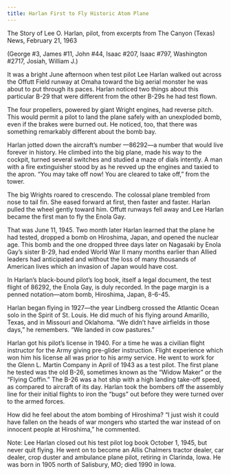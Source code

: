 ```yaml
---
title: Harlan First to Fly Historic Atom Plane
---
```


The Story of Lee O. Harlan, pilot, from excerpts from The Canyon (Texas) News, February 21, 1963

(George #3, James #11, John #44, Isaac #207, Isaac #797, Washington #2717, Josiah, William J.)

It was a bright June afternoon when test pilot Lee Harlan walked out across the Offutt Field runway at Omaha toward the big aerial monster he was about to put through its paces. Harlan noticed two things about this particular B-29 that were different from the other B-29s he had test flown.

The four propellers, powered by giant Wright engines, had reverse pitch. This would permit a pilot to land the plane safely with an unexploded bomb, even if the brakes were burned out. He noticed, too, that there was something remarkably different about the bomb bay.

Harlan jotted down the aircraft’s number —86292—a number that would live forever in history. He climbed into the big plane, made his way to the cockpit, turned several switches and studied a maze of dials intently. A man with a fire extinguisher stood by as he revved up the engines and taxied to the apron. “You may take off now! You are cleared to take off,” from the tower.

The big Wrights roared to crescendo. The colossal plane trembled from nose to tail fin. She eased forward at first, then faster and faster. Harlan pulled the wheel gently toward him. Offutt runways fell away and Lee Harlan became the first man to fly the Enola Gay.

That was June 11, 1945. Two month later Harlan learned that the plane he had tested, dropped a bomb on Hiroshima, Japan, and opened the nuclear age. This bomb and the one dropped three days later on Nagasaki by Enola Gay’s sister B-29, had ended World War II many months earlier than Allied leaders had anticipated and without the loss of many thousands of American lives which an invasion of Japan would have cost.

In Harlan’s black-bound pilot’s log book, itself a legal document, the test flight of 86292, the Enola Gay, is duly recorded. In the page margin is a penned notation—atom bomb, Hiroshima, Japan, 8-6-45.

Harlan began flying in 1927—the year Lindberg crossed the Atlantic Ocean solo in the Spirit of St. Louis. He did much of his flying around Amarillo, Texas, and in Missouri and Oklahoma. “We didn’t have airfields in those days,” he remembers. “We landed in cow pastures.”

Harlan got his pilot’s license in 1940. For a time he was a civilian flight instructor for the Army giving pre-glider instruction. Flight experience which won him his license all was prior to his army service. He went to work for the Glenn L. Martin Company in April of 1943 as a test pilot. The first plane he tested was the old B-26, sometimes known as the “Widow Maker” or the “Flying Coffin.” The B-26 was a hot ship with a high landing take-off speed, as compared to aircraft of its day. Harlan took the bombers off the assembly line for their initial flights to iron the “bugs” out before they were turned over to the armed forces.

How did he feel about the atom bombing of Hiroshima? “I just wish it could have fallen on the heads of war mongers who started the war instead of on innocent people at Hiroshima,” he commented.

Note: Lee Harlan closed out his test pilot log book October 1, 1945, but never quit flying. He went on to become an Allis Chalmers tractor dealer, car dealer, crop duster and ambulance plane pilot, retiring in Clarinda, Iowa. He was born in 1905 north of Salisbury, MO; died 1990 in Iowa.